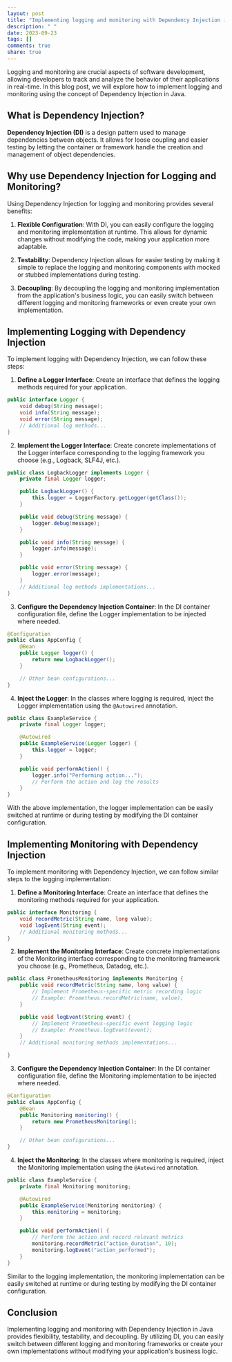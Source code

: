 ```yaml
---
layout: post
title: "Implementing logging and monitoring with Dependency Injection in Java."
description: " "
date: 2023-09-23
tags: []
comments: true
share: true
---
```


Logging and monitoring are crucial aspects of software development, allowing developers to track and analyze the behavior of their applications in real-time. In this blog post, we will explore how to implement logging and monitoring using the concept of Dependency Injection in Java.

## What is Dependency Injection?

**Dependency Injection (DI)** is a design pattern used to manage dependencies between objects. It allows for loose coupling and easier testing by letting the container or framework handle the creation and management of object dependencies.

## Why use Dependency Injection for Logging and Monitoring?

Using Dependency Injection for logging and monitoring provides several benefits:

1. **Flexible Configuration**: With DI, you can easily configure the logging and monitoring implementation at runtime. This allows for dynamic changes without modifying the code, making your application more adaptable.

2. **Testability**: Dependency Injection allows for easier testing by making it simple to replace the logging and monitoring components with mocked or stubbed implementations during testing.

3. **Decoupling**: By decoupling the logging and monitoring implementation from the application's business logic, you can easily switch between different logging and monitoring frameworks or even create your own implementation.

## Implementing Logging with Dependency Injection

To implement logging with Dependency Injection, we can follow these steps:

1. **Define a Logger Interface**: Create an interface that defines the logging methods required for your application.

```java
public interface Logger {
    void debug(String message);
    void info(String message);
    void error(String message);
    // Additional log methods...
}
```

2. **Implement the Logger Interface**: Create concrete implementations of the Logger interface corresponding to the logging framework you choose (e.g., Logback, SLF4J, etc.).

```java
public class LogbackLogger implements Logger {
    private final Logger logger;

    public LogbackLogger() {
        this.logger = LoggerFactory.getLogger(getClass());
    }

    public void debug(String message) {
        logger.debug(message);
    }

    public void info(String message) {
        logger.info(message);
    }

    public void error(String message) {
        logger.error(message);
    }
    // Additional log methods implementations...
}
```

3. **Configure the Dependency Injection Container**: In the DI container configuration file, define the Logger implementation to be injected where needed.

```java
@Configuration
public class AppConfig {
    @Bean
    public Logger logger() {
        return new LogbackLogger();
    }

    // Other bean configurations...
}
```

4. **Inject the Logger**: In the classes where logging is required, inject the Logger implementation using the `@Autowired` annotation.

```java
public class ExampleService {
    private final Logger logger;

    @Autowired
    public ExampleService(Logger logger) {
        this.logger = logger;
    }

    public void performAction() {
        logger.info("Performing action...");
        // Perform the action and log the results
    }
}
```

With the above implementation, the logger implementation can be easily switched at runtime or during testing by modifying the DI container configuration.

## Implementing Monitoring with Dependency Injection

To implement monitoring with Dependency Injection, we can follow similar steps to the logging implementation:

1. **Define a Monitoring Interface**: Create an interface that defines the monitoring methods required for your application.

```java
public interface Monitoring {
    void recordMetric(String name, long value);
    void logEvent(String event);
    // Additional monitoring methods...
}
```

2. **Implement the Monitoring Interface**: Create concrete implementations of the Monitoring interface corresponding to the monitoring framework you choose (e.g., Prometheus, Datadog, etc.).

```java
public class PrometheusMonitoring implements Monitoring {
    public void recordMetric(String name, long value) {
        // Implement Prometheus-specific metric recording logic
        // Example: Prometheus.recordMetric(name, value);
    }

    public void logEvent(String event) {
        // Implement Prometheus-specific event logging logic
        // Example: Prometheus.logEvent(event);
    }
    // Additional monitoring methods implementations...

}
```

3. **Configure the Dependency Injection Container**: In the DI container configuration file, define the Monitoring implementation to be injected where needed.

```java
@Configuration
public class AppConfig {
    @Bean
    public Monitoring monitoring() {
        return new PrometheusMonitoring();
    }

    // Other bean configurations...
}
```

4. **Inject the Monitoring**: In the classes where monitoring is required, inject the Monitoring implementation using the `@Autowired` annotation.

```java
public class ExampleService {
    private final Monitoring monitoring;

    @Autowired
    public ExampleService(Monitoring monitoring) {
        this.monitoring = monitoring;
    }

    public void performAction() {
        // Perform the action and record relevant metrics
        monitoring.recordMetric("action_duration", 10);
        monitoring.logEvent("action_performed");
    }
}
```

Similar to the logging implementation, the monitoring implementation can be easily switched at runtime or during testing by modifying the DI container configuration.

## Conclusion

Implementing logging and monitoring with Dependency Injection in Java provides flexibility, testability, and decoupling. By utilizing DI, you can easily switch between different logging and monitoring frameworks or create your own implementations without modifying your application's business logic.